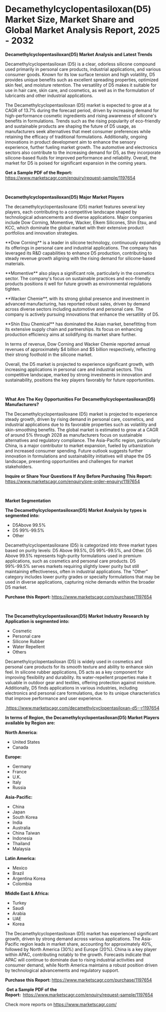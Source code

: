 <p><h1>Decamethylcyclopentasiloxan(D5) Market Size, Market Share and Global Market Analysis Report, 2025 - 2032</h1></p><p><strong>Decamethylcyclopentasiloxan(D5) Market Analysis and Latest Trends</strong></p>
<p><p>Decamethylcyclopentasiloxan (D5) is a clear, odorless silicone compound used primarily in personal care products, industrial applications, and various consumer goods. Known for its low surface tension and high volatility, D5 provides unique benefits such as excellent spreading properties, optimized skin feel, and moisture retention. The versatility of D5 makes it suitable for use in hair care, skin care, and cosmetics, as well as in the formulation of lubricants and other industrial applications.</p><p>The Decamethylcyclopentasiloxan (D5) market is expected to grow at a CAGR of 13.7% during the forecast period, driven by increasing demand for high-performance cosmetic ingredients and rising awareness of silicone's benefits in formulations. Trends such as the rising popularity of eco-friendly and sustainable products are shaping the future of D5 usage, as manufacturers seek alternatives that meet consumer preferences while retaining the efficacy of traditional formulations. Additionally, ongoing innovations in product development aim to enhance the sensory experience, further fueling market growth. The automotive and electronics sectors also contribute to the increasing demand for D5, as they incorporate silicone-based fluids for improved performance and reliability. Overall, the market for D5 is poised for significant expansion in the coming years.</p></p>
<p><strong>Get a Sample PDF of the Report:&nbsp;</strong> <a href="https://www.marketscagr.com/enquiry/request-sample/1197654?utm_campaign=2770&utm_medium=2&utm_source=Github&utm_content=ia&utm_term=03042025&utm_id=decamethylcyclopentasiloxand5">https://www.marketscagr.com/enquiry/request-sample/1197654</a></p>
<p>&nbsp;</p>
<p><strong>Decamethylcyclopentasiloxan(D5) Major Market Players</strong></p>
<p><p>The decamethylcyclopentasiloxane (D5) market features several key players, each contributing to a competitive landscape shaped by technological advancements and diverse applications. Major companies include Dow Corning, Momentive, Wacker, Elkem Silicones, Shin Etsu, and KCC, which dominate the global market with their extensive product portfolios and innovation strategies.</p><p>**Dow Corning** is a leader in silicone technology, continuously expanding its offerings in personal care and industrial applications. The company has leveraged its R&D capabilities to enhance D5 production, contributing to steady revenue growth aligning with the rising demand for silicone-based materials.</p><p>**Momentive** also plays a significant role, particularly in the cosmetics sector. The company's focus on sustainable practices and eco-friendly products positions it well for future growth as environmental regulations tighten.</p><p>**Wacker Chemie**, with its strong global presence and investment in advanced manufacturing, has reported robust sales, driven by demand across diverse sectors including automotive and personal care. The company is actively pursuing innovations that enhance the versatility of D5.</p><p>**Shin Etsu Chemical** has dominated the Asian market, benefitting from its extensive supply chain and partnerships. Its focus on enhancing production efficiency aims at solidifying its market share further. </p><p>In terms of revenue, Dow Corning and Wacker Chemie reported annual revenues of approximately $4 billion and $5 billion respectively, reflecting their strong foothold in the silicone market.</p><p>Overall, the D5 market is projected to experience significant growth, with increasing applications in personal care and industrial sectors. This competitive landscape, marked by strong investments in innovation and sustainability, positions the key players favorably for future opportunities.</p></p>
<p>&nbsp;</p>
<p><strong>What Are The Key Opportunities For Decamethylcyclopentasiloxan(D5) Manufacturers?</strong></p>
<p><p>The Decamethylcyclopentasiloxane (D5) market is projected to experience steady growth, driven by rising demand in personal care, cosmetics, and industrial applications due to its favorable properties such as volatility and skin-smoothing benefits. The global market is estimated to grow at a CAGR of around 5% through 2028 as manufacturers focus on sustainable alternatives and regulatory compliance. The Asia-Pacific region, particularly China, is a major contributor to market expansion, fueled by urbanization and increased consumer spending. Future outlook suggests further innovation in formulations and sustainability initiatives will shape the D5 landscape, presenting opportunities and challenges for market stakeholders.</p></p>
<p><strong>Inquire or Share Your Questions If Any Before Purchasing This Report:</strong> <a href="https://www.marketscagr.com/enquiry/pre-order-enquiry/1197654?utm_campaign=2770&utm_medium=2&utm_source=Github&utm_content=ia&utm_term=03042025&utm_id=decamethylcyclopentasiloxand5">https://www.marketscagr.com/enquiry/pre-order-enquiry/1197654</a></p>
<p>&nbsp;</p>
<p><strong>Market Segmentation</strong></p>
<p><strong>The Decamethylcyclopentasiloxan(D5) Market Analysis by types is segmented into:</strong></p>
<p><ul><li>D5Above 99.5%</li><li>D5 99%-99.5%</li><li>Other</li></ul></p>
<p><p>Decamethylcyclopentasiloxane (D5) is categorized into three market types based on purity levels: D5 Above 99.5%, D5 99%-99.5%, and Other. D5 Above 99.5% represents high-purity formulations used in premium applications, such as cosmetics and personal care products. D5 99%-99.5% serves markets requiring slightly lower purity but still maintaining effectiveness, often in industrial applications. The "Other" category includes lower purity grades or specialty formulations that may be used in diverse applications, capturing niche demands within the broader D5 market.</p></p>
<p><strong>Purchase this Report:&nbsp;</strong><a href="https://www.marketscagr.com/purchase/1197654?utm_campaign=2770&utm_medium=2&utm_source=Github&utm_content=ia&utm_term=03042025&utm_id=decamethylcyclopentasiloxand5">https://www.marketscagr.com/purchase/1197654</a></p>
<p>&nbsp;</p>
<p><strong>The Decamethylcyclopentasiloxan(D5) Market Industry Research by Application is segmented into:</strong></p>
<p><ul><li>Cosmetic</li><li>Personal care</li><li>Silicone Rubber</li><li>Water Repellent</li><li>Others</li></ul></p>
<p><p>Decamethylcyclopentasiloxan (D5) is widely used in cosmetics and personal care products for its smooth texture and ability to enhance skin feel. In silicone rubber applications, D5 acts as a key component for improving flexibility and durability. Its water-repellent properties make it valuable in outdoor gear and textiles, offering protection against moisture. Additionally, D5 finds applications in various industries, including electronics and personal care formulations, due to its unique characteristics that improve performance and user experience.</p></p>
<p><a href="https://www.marketscagr.com/decamethylcyclopentasiloxan-d5--r1197654?utm_campaign=2770&utm_medium=2&utm_source=Github&utm_content=ia&utm_term=03042025&utm_id=decamethylcyclopentasiloxand5">&nbsp;https://www.marketscagr.com/decamethylcyclopentasiloxan-d5--r1197654</a></p>
<p><strong>In terms of Region, the Decamethylcyclopentasiloxan(D5) Market Players available by Region are:</strong></p>
<p>
    <p> <strong> North America: </strong>
        <ul>
            <li>United States</li>
            <li>Canada</li>
        </ul>
        </p> 
    <p> <strong> Europe: </strong>
        <ul>
            <li>Germany</li>
            <li>France</li>
            <li>U.K.</li>
            <li>Italy</li>
            <li>Russia</li>
        </ul>
        </p> 
    <p> <strong> Asia-Pacific: </strong>
        <ul>
            <li>China</li>
            <li>Japan</li>
            <li>South Korea</li>
            <li>India</li>
            <li>Australia</li>
            <li>China Taiwan</li>
            <li>Indonesia</li>
            <li>Thailand</li>
            <li>Malaysia</li>
        </ul>
        </p> 
    <p> <strong> Latin America: </strong>
        <ul>
            <li>Mexico</li>
            <li>Brazil</li>
            <li>Argentina Korea</li>
            <li>Colombia</li>
        </ul>
        </p> 
    <p> <strong> Middle East & Africa: </strong>
        <ul>
            <li>Turkey</li>
            <li>Saudi</li>
            <li>Arabia</li>
            <li>UAE</li>
            <li>Korea</li>
        </ul>
    </p>
    </p>
<p><p>The Decamethylcyclopentasiloxan (D5) market has experienced significant growth, driven by strong demand across various applications. The Asia-Pacific region leads in market share, accounting for approximately 40%, followed by North America (30%) and Europe (20%). China is a key player within APAC, contributing notably to the growth. Forecasts indicate that APAC will continue to dominate due to rising industrial activities and consumer demand, while North America maintains a robust position driven by technological advancements and regulatory support.</p></p>
<p><strong>Purchase this Report: </strong><a href="https://www.marketscagr.com/purchase/1197654?utm_campaign=2770&utm_medium=2&utm_source=Github&utm_content=ia&utm_term=03042025&utm_id=decamethylcyclopentasiloxand5">https://www.marketscagr.com/purchase/1197654</a></p>
<p>&nbsp;<strong>Get a Sample PDF of the Report:&nbsp;&nbsp;</strong><a href="https://www.marketscagr.com/enquiry/request-sample/1197654?utm_campaign=2770&utm_medium=2&utm_source=Github&utm_content=ia&utm_term=03042025&utm_id=decamethylcyclopentasiloxand5">https://www.marketscagr.com/enquiry/request-sample/1197654</a></p>
<p><strong></strong></p>
<p>Check more reports on <a href="https://www.marketscagr.com/?utm_campaign=2770&utm_medium=2&utm_source=Github&utm_content=ia&utm_term=03042025&utm_id=decamethylcyclopentasiloxand5">https://www.marketscagr.com/</a></p>